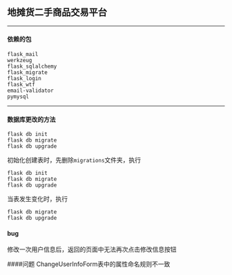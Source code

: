 ## 地摊货二手商品交易平台

----

#### 依赖的包

```text
flask_mail
werkzeug
flask_sqlalchemy
flask_migrate
flask_login
flask_wtf
email-validator
pymysql
```

----

#### 数据库更改的方法

```text
flask db init
flask db migrate
flask db upgrade
```

初始化创建表时，先删除`migrations`文件夹，执行
```text
flask db init
flask db migrate
flask db upgrade
```
当表发生变化时，执行
```text
flask db migrate
flask db upgrade
```


#### bug
修改一次用户信息后，返回的页面中无法再次点击修改信息按钮

####问题
ChangeUserInfoForm表中的属性命名规则不一致